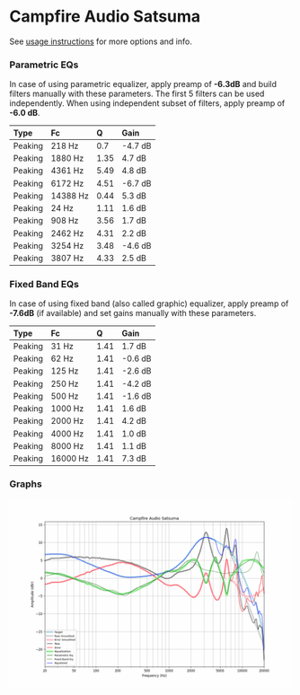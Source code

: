 # Campfire Audio Satsuma
See [usage instructions](https://github.com/jaakkopasanen/AutoEq#usage) for more options and info.

### Parametric EQs
In case of using parametric equalizer, apply preamp of **-6.3dB** and build filters manually
with these parameters. The first 5 filters can be used independently.
When using independent subset of filters, apply preamp of **-6.0 dB**.

| Type    | Fc       |    Q | Gain    |
|:--------|:---------|:-----|:--------|
| Peaking | 218 Hz   | 0.7  | -4.7 dB |
| Peaking | 1880 Hz  | 1.35 | 4.7 dB  |
| Peaking | 4361 Hz  | 5.49 | 4.8 dB  |
| Peaking | 6172 Hz  | 4.51 | -6.7 dB |
| Peaking | 14388 Hz | 0.44 | 5.3 dB  |
| Peaking | 24 Hz    | 1.11 | 1.6 dB  |
| Peaking | 908 Hz   | 3.56 | 1.7 dB  |
| Peaking | 2462 Hz  | 4.31 | 2.2 dB  |
| Peaking | 3254 Hz  | 3.48 | -4.6 dB |
| Peaking | 3807 Hz  | 4.33 | 2.5 dB  |

### Fixed Band EQs
In case of using fixed band (also called graphic) equalizer, apply preamp of **-7.6dB**
(if available) and set gains manually with these parameters.

| Type    | Fc       |    Q | Gain    |
|:--------|:---------|:-----|:--------|
| Peaking | 31 Hz    | 1.41 | 1.7 dB  |
| Peaking | 62 Hz    | 1.41 | -0.6 dB |
| Peaking | 125 Hz   | 1.41 | -2.6 dB |
| Peaking | 250 Hz   | 1.41 | -4.2 dB |
| Peaking | 500 Hz   | 1.41 | -1.6 dB |
| Peaking | 1000 Hz  | 1.41 | 1.6 dB  |
| Peaking | 2000 Hz  | 1.41 | 4.2 dB  |
| Peaking | 4000 Hz  | 1.41 | 1.0 dB  |
| Peaking | 8000 Hz  | 1.41 | 1.1 dB  |
| Peaking | 16000 Hz | 1.41 | 7.3 dB  |

### Graphs
![](./Campfire%20Audio%20Satsuma.png)